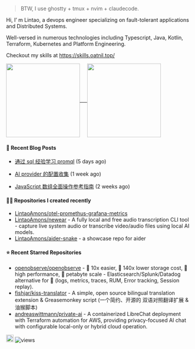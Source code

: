 > BTW, I use ghostty + tmux + nvim + claudecode.

Hi, I’ m Lintao, a devops engineer specializing on fault-tolerant applications and Distributed Systems. 

Well-versed in numerous technologies including Typescript, Java, Kotlin, Terraform, Kubernetes and Platform Engineering.

Checkout my skills at https://skills.oatnil.top/

<a href="https://github.com/anuraghazra/github-readme-stats">
<img height=200 align="center" src="https://github-readme-stats.vercel.app/api?username=LintaoAmons&show_icons=true&theme=transparent" />    
</a>
<a href="https://github.com/anuraghazra/github-readme-stats">
<img height=200 align="center" src="https://github-readme-stats.vercel.app/api/top-langs?username=LintaoAmons&layout=compact&langs_count=8&card_width=320&theme=transparent" />
</a>

#### 📝 Recent Blog Posts

- [通过 sql 经验学习 promql](https://oatnil.top/blogs/2025/08/07/learn-promql-from-sql-experiences) (5 days ago)

- [AI provider 的配置收集](https://oatnil.top/blogs/2025/07/31/ai-providers) (1 week ago)

- [JavaScript 数组全面操作参考指南](https://oatnil.top/blogs/2025/07/29/js-array) (2 weeks ago)


#### 👨‍💻 Repositories I created recently

- [LintaoAmons/otel-promethus-grafana-metrics](https://github.com/LintaoAmons/otel-promethus-grafana-metrics)
- [LintaoAmons/newear](https://github.com/LintaoAmons/newear) - A fully local and free audio transcription CLI tool - capture live system audio or transcribe video/audio files using local AI models.
- [LintaoAmons/aider-snake](https://github.com/LintaoAmons/aider-snake) - a showcase repo for aider

#### ⭐ Recent Starred Repositories

- [openobserve/openobserve](https://github.com/openobserve/openobserve) - 🚀 10x easier, 🚀 140x lower storage cost, 🚀 high performance,  🚀 petabyte scale - Elasticsearch/Splunk/Datadog alternative for 🚀 (logs, metrics, traces, RUM, Error tracking, Session replay).
- [fishjar/kiss-translator](https://github.com/fishjar/kiss-translator) - A simple, open source bilingual translation extension &amp; Greasemonkey script (一个简约、开源的 双语对照翻译扩展 &amp; 油猴脚本)
- [andreaswittmann/private-ai](https://github.com/andreaswittmann/private-ai) - A containerized LibreChat deployment with Terraform automation for AWS, providing privacy-focused AI chat with configurable local-only or hybrid cloud operation.

<a href="coff.ee/lintaoamond"><img src="https://www.buymeacoffee.com/assets/img/custom_images/orange_img.png" height="20px"></a>
<img src="https://komarev.com/ghpvc/?username=LintaoAmons" alt="views" />
